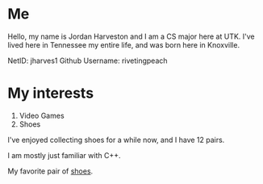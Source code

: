 # Me
Hello, my name is Jordan Harveston and I am a CS major here at UTK. I've lived here in Tennessee my entire life, and was born here in Knoxville.

NetID: jharves1
Github Username: rivetingpeach

# My interests 
1. Video Games
1. Shoes

I've enjoyed collecting shoes for a while now, and I have 12 pairs.

I am mostly just familiar with C++.

My favorite pair of [shoes](https://stockx.com/nike-air-foamposite-one-eggplant-2024).